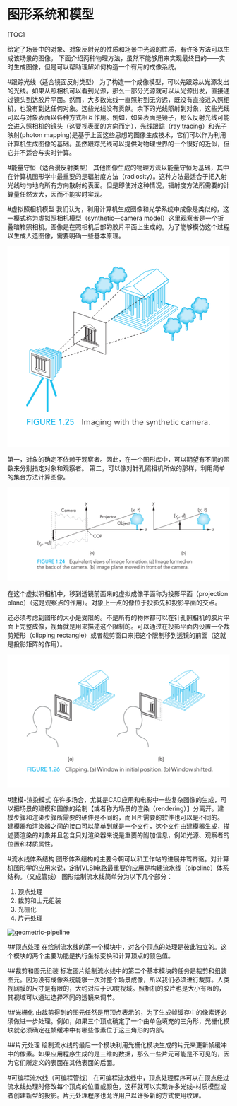 图形系统和模型
===========
[TOC]

给定了场景中的对象、对象反射光的性质和场景中光源的性质，有许多方法可以生成该场景的图像。
下面介绍两种物理方法，虽然不能够用来实现最终目的——实时生成图像，但是可以帮助理解如何构造一个有用的成像系统。

#跟踪光线（适合镜面反射类型）
为了构造一个成像模型，可以先跟踪从光源发出的光线。如果从照相机可以看到光源，那么一部分光源就可以从光源出发，直接通过镜头到达胶片平面。然而，大多数光线一直照射到无穷远，既没有直接进入照相机，也没有到达任何对象。这些光线没有贡献。余下的光线照射到对象，这些光线可以与对象表面以各种方式相互作用。例如，如果表面是镜子，那么反射光线可能会进入照相机的镜头（这要视表面的方向而定），光线跟踪（ray tracing）和光子映射(photon mapping)是基于上面这些思想的图像生成技术，它们可以作为利用计算机生成图像的基础。虽然跟踪光线可以提供对物理世界的一个很好的近似，但它并不适合与实时计算。

#能量守恒（适合漫反射类型）
其他图像生成的物理方法以能量守恒为基础，其中在计算机图形学中最重要的是辐射度方法（radiosity）。这种方法最适合于把入射光线均匀地向所有方向散射的表面。但是即使对这种情况，辐射度方法所需要的计算量任然太大，因而不能实时实现。

#虚拟照相机模型
我们认为，利用计算机生成图像和光学系统中成像是类似的，这一模式称为虚拟照相机模型（synthetic—camera model）这里观察者是一个折叠暗箱照相机。图像是在照相机后部的胶片平面上生成的。为了能够模仿这个过程以生成人造图像，需要明确一些基本原理。

![imaging-with-the-synthetic-camera][1]

第一，对象的确定不依赖于观察者。因此，在一个图形库中，可以期望有不同的函数来分别指定对象和观察者。
第二，可以像对针孔照相机所做的那样，利用简单的集合方法计算图像。

![equivalent-view-of-image-formation][2]

在这个虚拟照相机中，移到透镜前面来的虚拟成像平面称为投影平面（projection plane）（这是观察点的作用）。对象上一点的像位于投影先和投影平面的交点。

还必须考虑到图形的大小是受限的。不是所有的物体都可以在针孔照相机的胶片平面上完整成像，视角就是用来描述这个限制的。可以通过在投影平面内设置一个裁剪矩形（clipping rectangle）或者裁剪窗口来把这个限制移到透镜的前面（这就是投影矩阵的作用）。

![clipping][3]

#建模-渲染模式
在许多场合，尤其是CAD应用和电影中一些复杂图像的生成，可以把场景的建模和图像的绘制【或者称为场景的渲染（rendering）】分离开。建模步骤和渲染步骤所需要的硬件是不同的，而且所需要的软件也可以是不同的。
建模器和渲染器之间的接口可以简单到就是一个文件，这个文件由建模器生成，描述要渲染的对象并且包含只对渲染器来说是重要的附加信息，例如光源、观察者的位置和材质属性。

#流水线体系结构
图形体系结构的主要今朝可以和工作站的进展并驾齐驱。对计算机图形学的应用来说，定制VLSI电路最重要的应用是构建流水线（pipeline）体系结构。（又成管线）
图形绘制流水线简单分为以下几个部分：
1. 顶点处理
2. 裁剪和土元组装
3. 光栅化
4. 片元处理

![geometric-pipeline][4]

##顶点处理
在绘制流水线的第一个模块中，对各个顶点的处理是彼此独立的。这个模块的两个主要功能是执行坐标变换和计算顶点的颜色值。

##裁剪和图元组装
标准图片绘制流水线中的第二个基本模块的任务是裁剪和组装图元。因为没有成像系统能够一次对整个场景成像，所以我们必须进行裁剪。人类视网膜的尺寸是有限的，大约对应于90度视域。照相机的胶片也是大小有限的，其视域可以通过选择不同的透镜来调节。

##光栅化
由裁剪得到的图元任然是用顶点表示的，为了生成帧缓存中的像素还必须做进一步处理。例如，如果三个顶点确定了一个由单色填充的三角形，光栅化模块就必须确定在帧缓冲中有哪些像素位于这三角形的内部。

##片元处理
绘制流水线的最后一个模块利用光栅化模块生成的片元来更新帧缓冲中的像素。如果应用程序生成的是三维的数据，那么一些片元可能是不可见的，因为它们所定义的表面在其他表面的后面。

#可编程流水线（可编程管线）
在可编程流水线中，顶点处理程序可以在顶点经过流水线处理时修改每个顶点的位置或颜色，这样就可以实现许多光线-材质模型或者创建新型的投影。片元处理程序也允许用户以许多新的方式使用纹理。

[1]: images/imaging-with-the-synthetic-camera.png
[2]: images/equivalent-view-of-image-formation.png
[3]: images/clipping.png
[4]: inages/geometric-pipeline.png